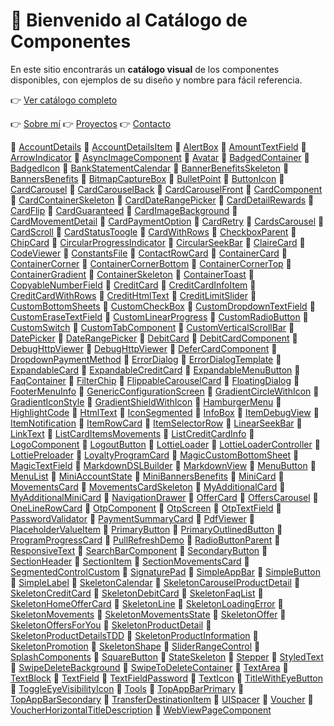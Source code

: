 # 👋 Bienvenido al Catálogo de Componentes

En este sitio encontrarás un **catálogo visual** de los componentes disponibles, con ejemplos de su diseño y nombre para fácil referencia.

👉 [Ver catálogo completo](components.md)

👉 [Sobre mí](about.md)
👉 [Proyectos](projects.md)
👉 [Contacto](contact.md)

🎨 [AccountDetails](components/AccountDetails.md)
🎨 [AccountDetailsItem](components/AccountDetailsItem.md)
🎨 [AlertBox](components/AlertBox.md)
🎨 [AmountTextField](components/AmountTextField.md)
🎨 [ArrowIndicator](components/ArrowIndicator.md)
🎨 [AsyncImageComponent](components/AsyncImageComponent.md)
🎨 [Avatar](components/Avatar.md)
🎨 [BadgedContainer](components/BadgedContainer.md)
🎨 [BadgedIcon](components/BadgedIcon.md)
🎨 [BankStatementCalendar](components/BankStatementCalendar.md)
🎨 [BannerBenefitsSkeleton](components/BannerBenefitsSkeleton.md)
🎨 [BannersBenefits](components/BannersBenefits.md)
🎨 [BitmapCaptureBox](components/BitmapCaptureBox.md)
🎨 [BulletPoint](components/BulletPoint.md)
🎨 [ButtonIcon](components/ButtonIcon.md)
🎨 [CardCarousel](components/CardCarousel.md)
🎨 [CardCarouselBack](components/CardCarouselBack.md)
🎨 [CardCarouselFront](components/CardCarouselFront.md)
🎨 [CardComponent](components/CardComponent.md)
🎨 [CardContainerSkeleton](components/CardContainerSkeleton.md)
🎨 [CardDateRangePicker](components/CardDateRangePicker.md)
🎨 [CardDetailRewards](components/CardDetailRewards.md)
🎨 [CardFlip](components/CardFlip.md)
🎨 [CardGuaranteed](components/CardGuaranteed.md)
🎨 [CardImageBackground](components/CardImageBackground.md)
🎨 [CardMovementDetail](components/CardMovementDetail.md)
🎨 [CardPaymentOption](components/CardPaymentOption.md)
🎨 [CardRetry](components/CardRetry.md)
🎨 [CardsCarousel](components/CardsCarousel.md)
🎨 [CardScroll](components/CardScroll.md)
🎨 [CardStatusToogle](components/CardStatusToogle.md)
🎨 [CardWithRows](components/CardWithRows.md)
🎨 [CheckboxParent](components/CheckboxParent.md)
🎨 [ChipCard](components/ChipCard.md)
🎨 [CircularProgressIndicator](components/CircularProgressIndicator.md)
🎨 [CircularSeekBar](components/CircularSeekBar.md)
🎨 [ClaireCard](components/ClaireCard.md)
🎨 [CodeViewer](components/CodeViewer.md)
🎨 [ConstantsFile](components/ConstantsFile.kt)
🎨 [ContactRowCard](components/ContactRowCard.md)
🎨 [ContainerCard](components/ContainerCard.md)
🎨 [ContainerCorner](components/ContainerCorner.md)
🎨 [ContainerCornerBottom](components/ContainerCornerBottom.md)
🎨 [ContainerCornerTop](components/ContainerCornerTop.md)
🎨 [ContainerGradient](components/ContainerGradient.md)
🎨 [ContainerSkeleton](components/ContainerSkeleton.md)
🎨 [ContainerToast](components/ContainerToast.md)
🎨 [CopyableNumberField](components/CopyableNumberField.md)
🎨 [CreditCard](components/CreditCard.md)
🎨 [CreditCardInfoItem](components/CreditCardInfoItem.md)
🎨 [CreditCardWithRows](components/CreditCardWithRows.md)
🎨 [CreditHtmlText](components/CreditHtmlText.md)
🎨 [CreditLimitSlider](components/CreditLimitSlider.md)
🎨 [CustomBottomSheets](components/CustomBottomSheets.md)
🎨 [CustomCheckBox](components/CustomCheckBox.md)
🎨 [CustomDropdownTextField](components/CustomDropdownTextField.md)
🎨 [CustomEraseTextField](components/CustomEraseTextField.md)
🎨 [CustomLinearProgress](components/CustomLinearProgress.md)
🎨 [CustomRadioButton](components/CustomRadioButton.md)
🎨 [CustomSwitch](components/CustomSwitch.md)
🎨 [CustomTabComponent](components/CustomTabComponent.md)
🎨 [CustomVerticalScrollBar](components/CustomVerticalScrollBar.md)
🎨 [DatePicker](components/DatePicker.md)
🎨 [DateRangePicker](components/DateRangePicker.md)
🎨 [DebitCard](components/DebitCard.md)
🎨 [DebitCardComponent](components/DebitCardComponent.md)
🎨 [DebugHttpViewer](components/DebugHttpViewer2.md)
🎨 [DebugHttpViewer](components/DebugHttpViewer.md)
🎨 [DeferCardComponent](components/DeferCardComponent.md)
🎨 [DropdownPaymentMethod](components/DropdownPaymentMethod.md)
🎨 [ErrorDialog](components/ErrorDialog.md)
🎨 [ErrorDialogTemplate](components/ErrorDialogTemplate.md)
🎨 [ExpandableCard](components/ExpandableCard.md)
🎨 [ExpandableCreditCard](components/ExpandableCreditCard.md)
🎨 [ExpandableMenuButton](components/ExpandableMenuButton.md)
🎨 [FaqContainer](components/FaqContainer.md)
🎨 [FilterChip](components/FilterChip.md)
🎨 [FlippableCarouselCard](components/FlippableCarouselCard.md)
🎨 [FloatingDialog](components/FloatingDialog.md)
🎨 [FooterMenuInfo](components/FooterMenuInfo.md)
🎨 [GenericConfigurationScreen](components/GenericConfigurationScreen.md)
🎨 [GradientCircleWithIcon](components/GradientCircleWithIcon.md)
🎨 [GradientIconStyle](components/GradientIconStyle.md)
🎨 [GradientShieldWithIcon](components/GradientShieldWithIcon.md)
🎨 [HamburgerMenu](components/HamburgerMenu.md)
🎨 [HighlightCode](components/HighlightCode.md)
🎨 [HtmlText](components/HtmlText.md)
🎨 [IconSegmented](components/IconSegmented.md)
🎨 [InfoBox](components/InfoBox.md)
🎨 [ItemDebugView](components/ItemDebugView.md)
🎨 [ItemNotification](components/ItemNotification.md)
🎨 [ItemRowCard](components/ItemRowCard.md)
🎨 [ItemSelectorRow](components/ItemSelectorRow.md)
🎨 [LinearSeekBar](components/LinearSeekBar.md)
🎨 [LinkText](components/LinkText.md)
🎨 [ListCardItemsMovements](components/ListCardItemsMovements.md)
🎨 [ListCreditCardInfo](components/ListCreditCardInfo.md)
🎨 [LogoComponent](components/LogoComponent.md)
🎨 [LogoutButton](components/LogoutButton.md)
🎨 [LottieLoader](components/LottieLoader.md)
🎨 [LottieLoaderController](components/LottieLoaderController.md)
🎨 [LottiePreloader](components/LottiePreloader.md)
🎨 [LoyaltyProgramCard](components/LoyaltyProgramCard.md)
🎨 [MagicCustomBottomSheet](components/MagicCustomBottomSheet.md)
🎨 [MagicTextField](components/MagicTextField.md)
🎨 [MarkdownDSLBuilder](components/MarkdownDSLBuilder.md)
🎨 [MarkdownView](components/MarkdownView.md)
🎨 [MenuButton](components/MenuButton.md)
🎨 [MenuList](components/MenuList.md)
🎨 [MiniAccountState](components/MiniAccountState.md)
🎨 [MiniBannersBenefits](components/MiniBannersBenefits.md)
🎨 [MiniCard](components/MiniCard.md)
🎨 [MovementsCard](components/MovementsCard.md)
🎨 [MovementsCardSkeleton](components/MovementsCardSkeleton.md)
🎨 [MyAdditionalCard](components/MyAdditionalCard.md)
🎨 [MyAdditionalMiniCard](components/MyAdditionalMiniCard.md)
🎨 [NavigationDrawer](components/NavigationDrawer.md)
🎨 [OfferCard](components/OfferCard.md)
🎨 [OffersCarousel](components/OffersCarousel.md)
🎨 [OneLineRowCard](components/OneLineRowCard.md)
🎨 [OtpComponent](components/OtpComponent.md)
🎨 [OtpScreen](components/OtpScreen.md)
🎨 [OtpTextField](components/OtpTextField.md)
🎨 [PasswordValidator](components/PasswordValidator.md)
🎨 [PaymentSummaryCard](components/PaymentSummaryCard.md)
🎨 [PdfViewer](components/PdfViewer.md)
🎨 [PlaceholderValueItem](components/PlaceholderValueItem.md)
🎨 [PrimaryButton](components/PrimaryButton.md)
🎨 [PrimaryOutlinedButton](components/PrimaryOutlinedButton.md)
🎨 [ProgramProgressCard](components/ProgramProgressCard.md)
🎨 [PullRefreshDemo](components/PullRefreshDemo.md)
🎨 [RadioButtonParent](components/RadioButtonParent.md)
🎨 [ResponsiveText](components/ResponsiveText.md)
🎨 [SearchBarComponent](components/SearchBarComponent.md)
🎨 [SecondaryButton](components/SecondaryButton.md)
🎨 [SectionHeader](components/SectionHeader.md)
🎨 [SectionItem](components/SectionItem.md)
🎨 [SectionMovementsCard](components/SectionMovementsCard.md)
🎨 [SegmentedControlCustom](components/SegmentedControlCustom.md)
🎨 [SignaturePad](components/SignaturePad.md)
🎨 [SimpleAppBar](components/SimpleAppBar.md)
🎨 [SimpleButton](components/SimpleButton.md)
🎨 [SimpleLabel](components/SimpleLabel.md)
🎨 [SkeletonCalendar](components/SkeletonCalendar.md)
🎨 [SkeletonCarouselProductDetail](components/SkeletonCarouselProductDetail.md)
🎨 [SkeletonCreditCard](components/SkeletonCreditCard.md)
🎨 [SkeletonDebitCard](components/SkeletonDebitCard.md)
🎨 [SkeletonFaqList](components/SkeletonFaqList.md)
🎨 [SkeletonHomeOfferCard](components/SkeletonHomeOfferCard.md)
🎨 [SkeletonLine](components/SkeletonLine.md)
🎨 [SkeletonLoadingError](components/SkeletonLoadingError.md)
🎨 [SkeletonMovements](components/SkeletonMovements.md)
🎨 [SkeletonMovementsState](components/SkeletonMovementsState.md)
🎨 [SkeletonOffer](components/SkeletonOffer.md)
🎨 [SkeletonOffersForYou](components/SkeletonOffersForYou.md)
🎨 [SkeletonProductDetail](components/SkeletonProductDetail.md)
🎨 [SkeletonProductDetailsTDD](components/SkeletonProductDetailsTDD.md)
🎨 [SkeletonProductInformation](components/SkeletonProductInformation.md)
🎨 [SkeletonPromotion](components/SkeletonPromotion.md)
🎨 [SkeletonShape](components/SkeletonShape.md)
🎨 [SliderRangeControl](components/SliderRangeControl.md)
🎨 [SplashComponents](components/SplashComponents.md)
🎨 [SquareButton](components/SquareButton.md)
🎨 [StateSkeleton](components/StateSkeleton.md)
🎨 [Stepper](components/Stepper.md)
🎨 [StyledText](components/StyledText.md)
🎨 [SwipeDeleteBackground](components/SwipeDeleteBackground.md)
🎨 [SwipeToDeleteContainer](components/SwipeToDeleteContainer.md)
🎨 [TextArea](components/TextArea.md)
🎨 [TextBlock](components/TextBlock.md)
🎨 [TextField](components/TextField.md)
🎨 [TextFieldPassword](components/TextFieldPassword.md)
🎨 [TextIcon](components/TextIcon.md)
🎨 [TitleWithEyeButton](components/TitleWithEyeButton.md)
🎨 [ToggleEyeVisibilityIcon](components/ToggleEyeVisibilityIcon.md)
🎨 [Tools](components/Tools.kt)
🎨 [TopAppBarPrimary](components/TopAppBarPrimary.md)
🎨 [TopAppBarSecondary](components/TopAppBarSecondary.md)
🎨 [TransferDestinationItem](components/TransferDestinationItem.md)
🎨 [UISpacer](components/UISpacer.md)
🎨 [Voucher](components/Voucher.md)
🎨 [VoucherHorizontalTitleDescription](components/VoucherHorizontalTitleDescription.md)
🎨 [WebViewPageComponent](components/WebViewPageComponent.md)
